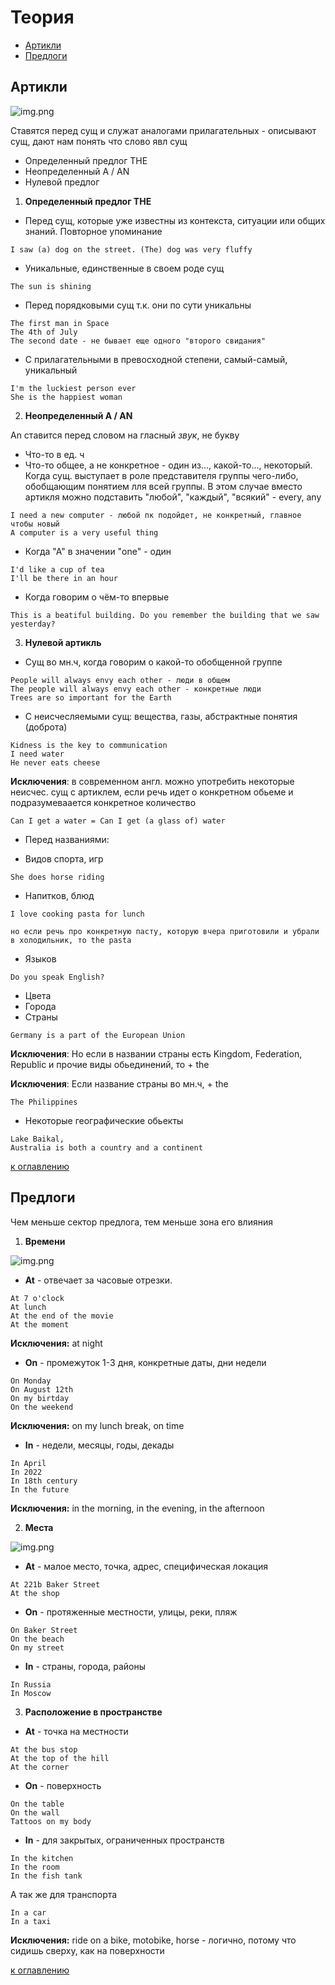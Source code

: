 # Теория
+ [Артикли](#Артикли)
+ [Предлоги](#Предлоги) 

## Артикли

![img.png](img/articles1.png)

Ставятся перед сущ и служат аналогами прилагательных - описывают сущ, дают нам понять что слово явл сущ

+ Определенный предлог THE 
+ Неопределенный A / AN
+ Нулевой предлог

1) __Определенный предлог THE__

+ Перед сущ, которые уже известны из контекста, ситуации или общих знаний. Повторное упоминание
```
I saw (a) dog on the street. (The) dog was very fluffy
```

+ Уникальные, единственные в своем роде сущ
```
The sun is shining
```

+ Перед порядковыми сущ т.к. они по сути уникальны
``` 
The first man in Space
The 4th of July
The second date - не бывает еще одного "второго свидания"
```

+ С прилагательными в превосходной степени, самый-самый, уникальный
```
I'm the luckiest person ever
She is the happiest woman
```

2) __Неопределенный A / AN__

An ставится перед словом на гласный _звук_, не букву

+ Что-то в ед. ч
+ Что-то общее, а не конкретное - один из..., какой-то..., некоторый. Когда сущ. выступает в роле представителя группы чего-либо, обобщающим понятием лля всей группы. В этом случае вместо артикля можно подставить "любой", "каждый", "всякий" - every, any
```
I need a new computer - любой пк подойдет, не конкретный, главное чтобы новый 
A computer is a very useful thing
```
+ Когда "А" в значении "one" - один
```
I'd like a cup of tea
I'll be there in an hour
```
+ Когда говорим о чём-то впервые
```
This is a beatiful building. Do you remember the building that we saw yesterday?
```
3) __Нулевой артикль__

+ Сущ во мн.ч, когда говорим о какой-то обобщенной группе
```
People will always envy each other - люди в общем
The people will always envy each other - конкретные люди
Trees are so important for the Earth
```

+ С неисчесляемыми сущ: вещества, газы, абстрактные понятия (доброта)
```
Kidness is the key to communication
I need water
He never eats cheese
```

__Исключения__: в современном англ. можно употребить некоторые неисчес. сущ с артиклем, если речь идет о конкретном обьеме и подразумеваается конкретное количество
```
Can I get a water = Can I get (a glass of) water
```
+ Перед названиями:
- Видов спорта, игр
```
She does horse riding
```
- Напитков, блюд
```
I love cooking pasta for lunch

но если речь про конкретную пасту, которую вчера приготовили и убрали в холодильник, то the pasta
```
- Языков
```
Do you speak English?
```
- Цвета
- Города
- Страны
```
Germany is a part of the European Union
```
__Исключения__: Но если в названии страны есть Kingdom, Federation, Republic и прочие виды обьединений, то + the

__Исключения__: Если название страны во мн.ч, + the
```
The Philippines
```

- Некоторые географические обьекты
```
Lake Baikal, 
Australia is both a country and a continent
```
[к оглавлению](#Теория)


## Предлоги

Чем меньше сектор предлога, тем меньше зона его влияния

1) __Времени__

![img.png](img/prepositions1.png)

- __At__ - отвечает за часовые отрезки.
```
At 7 o'clock
At lunch
At the end of the movie
At the moment
```
__Исключения:__ at night

- __On__ - промежуток 1-3 дня, конкретные даты, дни недели
```
On Monday
On August 12th
On my birtday
On the weekend
```
__Исключения:__ on my lunch break, on time

- __In__ - недели, месяцы, годы, декады
```
In April
In 2022
In 18th century
In the future
```
__Исключения:__ in the morning, in the evening, in the afternoon

2) __Места__

![img.png](img/prepositions2.png)

- __At__ - малое место, точка, адрес, специфическая локация
```
At 221b Baker Street
At the shop
```

- __On__ - протяженные местности, улицы, реки, пляж
```
On Baker Street
On the beach
On my street
```

- __In__ - страны, города, районы
```
In Russia
In Moscow
```

3) __Расположение в пространстве__

- __At__ - точка на местности
```
At the bus stop
At the top of the hill
At the corner
```

- __On__ - поверхность
```
On the table
On the wall
Tattoos on my body
```

- __In__ - для закрытых, ограниченных пространств
```
In the kitchen
In the room
In the fish tank
```

А так же для транспорта
```
In a car
In a taxi
```

__Исключения:__ ride on a bike, motobike, horse - логично, потому что сидишь сверху, как на поверхности

[к оглавлению](#Теория)